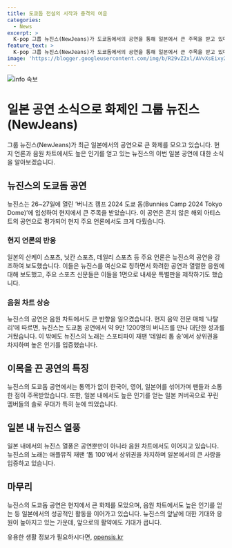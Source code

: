 ```yaml
---
title: 도쿄돔 전설의 시작과 충격의 여운
categories:
  - News
excerpt: >
  K-pop 그룹 뉴진스(NewJeans)가 도쿄돔에서의 공연을 통해 일본에서 큰 주목을 받고 있다. 현지 언론은 그들의 화려한 무대와 흥겨운 공연이 여러 매체에 의해 조명을 받았다. 뉴진스는 9만 1200명의 팬들을 매료시키며, 뉴진스의 노래는 현지 음원 차트에서도 상승세를 보이고 있다. 이들의 활약은 일본 음악 시장에서 큰 반향을 일으키고 있으며, 해외 아티스트로서 뚜렷한 성과를 얻고 있다. (단어 수: 90)
feature_text: >
  K-pop 그룹 뉴진스(NewJeans)가 도쿄돔에서의 공연을 통해 일본에서 큰 주목을 받고 있다. 현지 언론은 그들의 화려한 무대와 흥겨운 공연이 여러 매체에 의해 조명을 받았다. 뉴진스는 9만 1200명의 팬들을 매료시키며, 뉴진스의 노래는 현지 음원 차트에서도 상승세를 보이고 있다. 이들의 활약은 일본 음악 시장에서 큰 반향을 일으키고 있으며, 해외 아티스트로서 뚜렷한 성과를 얻고 있다. (단어 수: 90)
image: 'https://blogger.googleusercontent.com/img/b/R29vZ2xl/AVvXsEixyZcFfHzMRdzZMjFBmAUKJYCLCGyLL1o632UiGVXcaFdKo_bkvkuCioo0uUKlGfBVcT3P84aROyZIXSBEx3Aw5nCQ3pTgDom1WDC4m8eifvWiAmWEEVb4x6G_l8C0QH225ldMjyaFvpxGEBGNO37VmDTDMHGhJPq73UglMfDca1-0aw/s1600/blogspot.png'
---
```


<p><img src="https://blogger.googleusercontent.com/img/b/R29vZ2xl/AVvXsEixyZcFfHzMRdzZMjFBmAUKJYCLCGyLL1o632UiGVXcaFdKo_bkvkuCioo0uUKlGfBVcT3P84aROyZIXSBEx3Aw5nCQ3pTgDom1WDC4m8eifvWiAmWEEVb4x6G_l8C0QH225ldMjyaFvpxGEBGNO37VmDTDMHGhJPq73UglMfDca1-0aw/s1600/blogspot.png" alt="info 속보" /></p>

<h1>일본 공연 소식으로 화제인 그룹 뉴진스(NewJeans)</h1>

<p data-ke-size="size16">그룹 뉴진스(NewJeans)가 최근 일본에서의 공연으로 큰 화제를 모으고 있습니다. 현지 언론과 음원 차트에서도 높은 인기를 얻고 있는 뉴진스의 이번 일본 공연에 대한 소식을 알아보겠습니다.</p>

<h2 data-ke-size="size26">뉴진스의 도쿄돔 공연</h2>

<p data-ke-size="size16">뉴진스는 26~27일에 열린 ‘버니즈 캠프 2024 도쿄 돔(Bunnies Camp 2024 Tokyo Dome)’에 입성하여 현지에서 큰 주목을 받았습니다. 이 공연은 흔치 않은 해외 아티스트의 공연으로 평가되어 현지 주요 언론에서도 크게 다뤘습니다.</p>

<h3>현지 언론의 반응</h3>

<p data-ke-size="size16">일본의 산케이 스포츠, 닛칸 스포츠, 데일리 스포츠 등 주요 언론은 뉴진스의 공연을 강조하여 보도했습니다. 이들은 뉴진스를 여신으로 칭하면서 화려한 공연과 열렬한 응원에 대해 보도했고, 주요 스포츠 신문들은 이들을 1면으로 내세운 특별판을 제작하기도 했습니다.</p>

<h3>음원 차트 상승</h3>

<p data-ke-size="size16">뉴진스의 공연은 음원 차트에서도 큰 반향을 일으켰습니다. 현지 음악 전문 매체 ‘나탈리’에 따르면, 뉴진스는 도쿄돔 공연에서 약 9만 1200명의 버니즈를 만나 대단한 성과를 거뒀습니다. 이 밖에도 뉴진스의 노래는 스포티파이 재팬 ‘데일리 톱 송’에서 상위권을 차지하며 높은 인기를 입증했습니다.</p>

<h2 data-ke-size="size26">이목을 끈 공연의 특징</h2>

<p data-ke-size="size16">뉴진스의 도쿄돔 공연에서는 통역가 없이 한국어, 영어, 일본어를 섞어가며 팬들과 소통한 점이 주목받았습니다. 또한, 일본 내에서도 높은 인기를 얻는 일본 커버곡으로 꾸린 멤버들의 솔로 무대가 특히 눈에 띄었습니다.</p>

<h2 data-ke-size="size26">일본 내 뉴진스 열풍</h2>

<p data-ke-size="size16">일본 내에서의 뉴진스 열풍은 공연뿐만이 아니라 음원 차트에서도 이어지고 있습니다. 뉴진스의 노래는 애플뮤직 재팬 ‘톱 100’에서 상위권을 차지하며 일본에서의 큰 사랑을 입증하고 있습니다.</p>

<h2 data-ke-size="size26">마무리</h2>

<p data-ke-size="size16">뉴진스의 도쿄돔 공연은 현지에서 큰 화제를 모았으며, 음원 차트에서도 높은 인기를 얻는 등 일본에서의 성공적인 활동을 이어가고 있습니다. 뉴진스의 앞날에 대한 기대와 응원이 높아지고 있는 가운데, 앞으로의 활약에도 기대가 큽니다.</p>
유용한 생활 정보가 필요하시다면, <a href="https://opensis.kr" rel="dofollow">opensis.kr</a>


